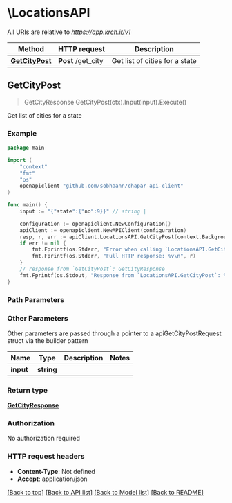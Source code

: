 # \LocationsAPI

All URIs are relative to *https://app.krch.ir/v1*

Method | HTTP request | Description
------------- | ------------- | -------------
[**GetCityPost**](LocationsAPI.md#GetCityPost) | **Post** /get_city | Get list of cities for a state



## GetCityPost

> GetCityResponse GetCityPost(ctx).Input(input).Execute()

Get list of cities for a state

### Example

```go
package main

import (
	"context"
	"fmt"
	"os"
	openapiclient "github.com/sobhaann/chapar-api-client"
)

func main() {
	input := "{"state":{"no":9}}" // string | 

	configuration := openapiclient.NewConfiguration()
	apiClient := openapiclient.NewAPIClient(configuration)
	resp, r, err := apiClient.LocationsAPI.GetCityPost(context.Background()).Input(input).Execute()
	if err != nil {
		fmt.Fprintf(os.Stderr, "Error when calling `LocationsAPI.GetCityPost``: %v\n", err)
		fmt.Fprintf(os.Stderr, "Full HTTP response: %v\n", r)
	}
	// response from `GetCityPost`: GetCityResponse
	fmt.Fprintf(os.Stdout, "Response from `LocationsAPI.GetCityPost`: %v\n", resp)
}
```

### Path Parameters



### Other Parameters

Other parameters are passed through a pointer to a apiGetCityPostRequest struct via the builder pattern


Name | Type | Description  | Notes
------------- | ------------- | ------------- | -------------
 **input** | **string** |  | 

### Return type

[**GetCityResponse**](GetCityResponse.md)

### Authorization

No authorization required

### HTTP request headers

- **Content-Type**: Not defined
- **Accept**: application/json

[[Back to top]](#) [[Back to API list]](../README.md#documentation-for-api-endpoints)
[[Back to Model list]](../README.md#documentation-for-models)
[[Back to README]](../README.md)

